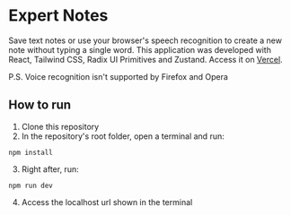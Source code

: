 # Expert Notes

Save text notes or use your browser's speech recognition to create a new note without typing a single word. This application was developed with React, Tailwind CSS, Radix UI Primitives and Zustand.
Access it on [Vercel](https://nlw-audio-notes-h2lla0kyb-giovani-o.vercel.app/).

P.S. Voice recognition isn't supported by Firefox and Opera

## How to run

1. Clone this repository
2. In the repository's root folder, open a terminal and run:

```
npm install
```

3. Right after, run:

```
npm run dev
```

4. Access the localhost url shown in the terminal
